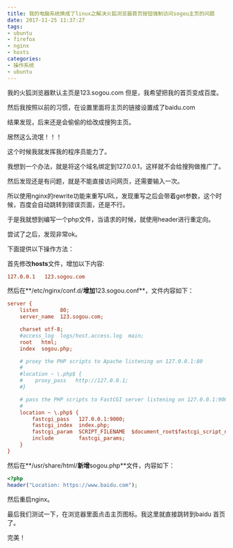 ```yaml
---
title: 我的电脑系统换成了linux之解决火狐浏览器首页按钮强制访问sogou主页的问题
date: 2017-11-25 11:37:27
tags:
- ubuntu
- firefox
- nginx
- hosts
categories:
- 操作系统
- ubuntu
---
```

我的火狐浏览器默认主页是123.sogou.com 但是，我希望把我的首页变成百度。

然后我按照以前的习惯，在设置里面将主页的链接设置成了baidu.com

结果发现，后来还是会偷偷的给改成搜狗主页。

居然这么流氓！！！

这个时候我就发挥我的程序员能力了。

我想到一个办法，就是将这个域名绑定到127.0.0.1，这样就不会给搜狗做推广了。

然后发现还是有问题，就是不能直接访问网页，还需要输入一次。

所以使用nginx的rewrite功能来重写URL，发现重写之后会带着get参数，这个时候，百度会自动跳转到错误页面，还是不行。

于是我就想到编写一个php文件，当请求的时候，就使用header进行重定向。

尝试了之后，发现非常ok。

下面提供以下操作方法：

首先修改**hosts**文件，增加以下内容:

```ini
127.0.0.1	123.sogou.com
```

然后在**/etc/nginx/conf.d/**增加**123.sogou.conf**，文件内容如下：

```ini
server {
    listen       80;
    server_name  123.sogou.com;

    charset utf-8;
    #access_log  logs/host.access.log  main;
    root   html;
    index  sogou.php;

    # proxy the PHP scripts to Apache listening on 127.0.0.1:80
    #
    #location ~ \.php$ {
    #    proxy_pass   http://127.0.0.1;
    #}

    # pass the PHP scripts to FastCGI server listening on 127.0.0.1:9000
    #
    location ~ \.php$ {
        fastcgi_pass   127.0.0.1:9000;
        fastcgi_index  index.php;
        fastcgi_param  SCRIPT_FILENAME  $document_root$fastcgi_script_name;
        include        fastcgi_params;
    }
}
```

然后在**/usr/share/html/**新增**sogou.php**文件，内容如下：

````php
<?php
header("Location: https://www.baidu.com");
````

然后重启nginx。

最后我们测试一下，在浏览器里面点击主页图标。我这里就直接跳转到baidu
首页了。

完美！

